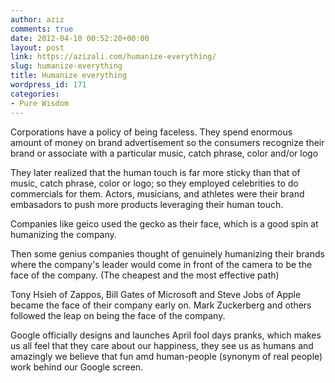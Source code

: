 ```yaml
---
author: aziz
comments: true
date: 2012-04-10 00:52:20+00:00
layout: post
link: https://azizali.com/humanize-everything/
slug: humanize-everything
title: Humanize everything
wordpress_id: 171
categories:
- Pure Wisdom
---
```


Corporations have a policy of being faceless. They spend enormous amount of money on brand advertisement so the consumers recognize their brand or associate with a particular music, catch phrase, color and/or logo

They later realized that the human touch is far more sticky than that of music, catch phrase, color or logo; so they employed celebrities to do commercials for them. Actors, musicians, and athletes were their brand embasadors to push more products leveraging their human touch.

Companies like geico used the gecko as their face, which is a good spin at humanizing the company.

Then some genius companies thought of genuinely humanizing their brands where the company's leader would come in front of the camera to be the face of the company. (The cheapest and the most effective path)

Tony Hsieh of Zappos, Bill Gates of Microsoft and Steve Jobs of Apple became the face of their company early on. Mark Zuckerberg and others followed the leap on being the face of the company.

Google officially designs and launches April fool days pranks, which makes us all feel that they care about our happiness, they see us as humans and amazingly we believe that fun amd human-people (synonym of real people) work behind our Google screen.
